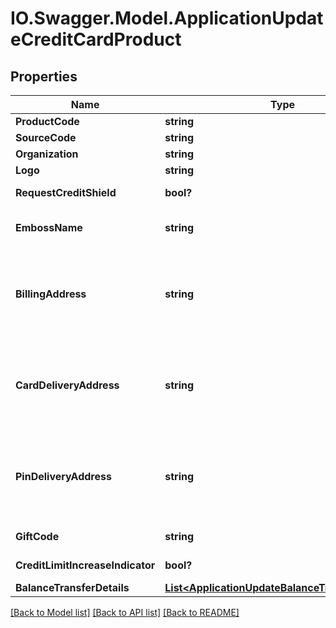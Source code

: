 # IO.Swagger.Model.ApplicationUpdateCreditCardProduct
## Properties

Name | Type | Description | Notes
------------ | ------------- | ------------- | -------------
**ProductCode** | **string** | A unique code that identifies the product. | [optional] 
**SourceCode** | **string** | A source code to identify the product | [optional] 
**Organization** | **string** | Card issuing organization name | [optional] 
**Logo** | **string** | Product logo to identify the product | [optional] 
**RequestCreditShield** | **bool?** | Insurance enrolment for outstanding balance on the card. Valid values: true and false | [optional] 
**EmbossName** | **string** | Name to be embossed on card.If blank, bank will assign automatically based on the market norms. | [optional] 
**BillingAddress** | **string** | Billing address of applicant. This is a reference data data field. Please use /v1/apac/utilities/referenceData/{addressType} resource to get valid value of this field with description. You can use addressType field name as the referenceCode parameter to retrieve the values. | [optional] 
**CardDeliveryAddress** | **string** | Card delivery address of applicant. This is a reference data data field. Please use /v1/apac/utilities/referenceData/{addressType} resource to get valid value of this field with description. You can use addressType field name as the referenceCode parameter to retrieve the values. | [optional] 
**PinDeliveryAddress** | **string** | Delivery address  for card pin of applicant. This is a reference data data field. Please use /v1/apac/utilities/referenceData/{addressType} resource to get valid value of this field with description. You can use addressType field name as the referenceCode parameter to retrieve the values. | [optional] 
**GiftCode** | **string** | A  unique code that identifies the gift offered along with the product | [optional] 
**CreditLimitIncreaseIndicator** | **bool?** | Option  to review the credit limit in the future.Valid values: true and false | [optional] 
**BalanceTransferDetails** | [**List&lt;ApplicationUpdateBalanceTransferDetails&gt;**](ApplicationUpdateBalanceTransferDetails.md) |  | [optional] 

[[Back to Model list]](../README.md#documentation-for-models) [[Back to API list]](../README.md#documentation-for-api-endpoints) [[Back to README]](../README.md)

